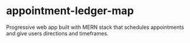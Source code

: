 # appointment-ledger-map
Progressive web app built with MERN stack that schedules appointments and give users directions and timeframes.
